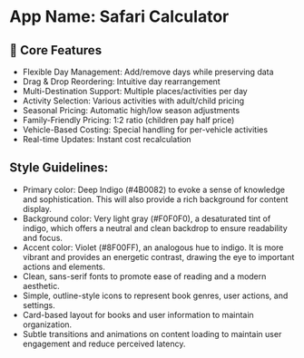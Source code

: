 # **App Name**: Safari Calculator

## 🌟 Core Features

- Flexible Day Management: Add/remove days while preserving data
- Drag & Drop Reordering: Intuitive day rearrangement
- Multi-Destination Support: Multiple places/activities per day
- Activity Selection: Various activities with adult/child pricing
- Seasonal Pricing: Automatic high/low season adjustments
- Family-Friendly Pricing: 1:2 ratio (children pay half price)
- Vehicle-Based Costing: Special handling for per-vehicle activities
- Real-time Updates: Instant cost recalculation

## Style Guidelines:

- Primary color: Deep Indigo (#4B0082) to evoke a sense of knowledge and sophistication. This will also provide a rich background for content display.
- Background color: Very light gray (#F0F0F0), a desaturated tint of indigo, which offers a neutral and clean backdrop to ensure readability and focus.
- Accent color: Violet (#8F00FF), an analogous hue to indigo. It is more vibrant and provides an energetic contrast, drawing the eye to important actions and elements.
- Clean, sans-serif fonts to promote ease of reading and a modern aesthetic.
- Simple, outline-style icons to represent book genres, user actions, and settings.
- Card-based layout for books and user information to maintain organization.
- Subtle transitions and animations on content loading to maintain user engagement and reduce perceived latency.